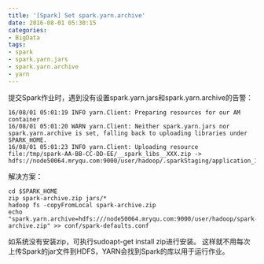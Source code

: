 ```yaml
---
title: '[Spark] Set spark.yarn.archive'
date: 2016-08-01 05:30:15
categories: 
- BigData
tags: 
- spark
- spark.yarn.jars
- spark.yarn.archive
- yarn
---
```

提交Spark作业时，遇到没有设置spark.yarn.jars和spark.yarn.archive的告警：
```
16/08/01 05:01:19 INFO yarn.Client: Preparing resources for our AM container
16/08/01 05:01:20 WARN yarn.Client: Neither spark.yarn.jars nor spark.yarn.archive is set, falling back to uploading libraries under SPARK_HOME.
16/08/01 05:01:23 INFO yarn.Client: Uploading resource file:/tmp/spark-AA-BB-CC-DD-EE/__spark_libs__XXX.zip -> hdfs://node50064.mryqu.com:9000/user/hadoop/.sparkStaging/application_1469998883123_0001/__spark_libs__XXX.zip
```

解决方案：
```
cd $SPARK_HOME
zip spark-archive.zip jars/*
hadoop fs -copyFromLocal spark-archive.zip 
echo "spark.yarn.archive=hdfs:///node50064.mryqu.com:9000/user/hadoop/spark-archive.zip" >> conf/spark-defaults.conf
```
如系统没有安装zip，可执行sudoapt-get install zip进行安装。
这样就不用每次上传Spark的jar文件到HDFS，YARN会找到Spark的库以用于运行作业。